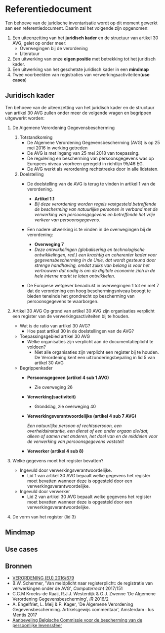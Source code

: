 # Referentiedocument

Ten behoeve van de juridische inventarisatie wordt op dit moment gewerkt aan een referentiedocument. Daarin zal het volgende zijn opgenomen:

1. Een uiteenzetting van het **juridisch kader** en de structuur van artikel 30 AVG, gelet op onder meer:
	- Overwegingen bij de verordening
	- Literatuur
2. Een uitwerking van onze **eigen positie** met betrekking tot het juridisch kader.
3. Een uitwerking van het geschetste juridisch kader in een **mindmap**
4. Twee voorbeelden van registraties van verwerkingsactiviteiten(**use cases**)

## Juridisch kader
Ten behoeve van de uiteenzetting van het juridisch kader en de structuur van artikel 30 AVG zullen onder meer de volgende vragen en begrippen uitgewerkt worden:

1. De Algemene Verordening Gegevensbescherming
	1. Totstandkoming
		- De Algemene Verordening Gegevensbescherming (AVG) is op 25 mei 2016 in werking getreden
		- De AVG is met ingang van 25 mei 2018 van toepassing. 
		- De regulering en bescherming van persoonsgegevens was op Europees niveau voorheen geregeld in richtlijn 95/46 EG.
		- De AVG werkt als verordening rechtstreeks door in alle lidstaten.
	2. Doelstelling
		- De doelstelling van de AVG is terug te vinden in artikel 1 van de verordening.

			- **Artikel 1.1**
			- *Bij deze verordening worden regels vastgesteld betreffende de bescherming van natuurlijke personen in verband met de verwerking van persoonsgegevens en betreffende het vrije verkeer van persoonsgegevens.* 

		- Een nadere uitwerking is te vinden in de overwegingen bij de verordening:

			- **Overweging 7**
			- *Deze ontwikkelingen (globalisering en technologische ontwikkelingen, red.) een krachtig en coherenter kader voor gegevensbescherming in de Unie, dat wordt gesteund door strenge handhaving, omdat zulks van belang is voor het vertrouwen dat nodig is om de digitale economie zich in de hele interne markt te laten ontwikkelen.* 

		- De Europese wetgever benadrukt in overwegingen 1 tot en met 7 dat de verordening een hoog beschermingsniveau beoogt te bieden teneinde het grondrecht op bescherming van persoonsgegevens te waarborgen.

2. Artikel 30 AVG
	Op grond van artikel 30 AVG zijn organisaties verplicht een register van de verwerkingsactiviteiten bij te houden.
	- Wat is de ratio van artikel 30 AVG?
		- Hoe past artikel 30 in de doelstellingen van de AVG?
	- Toepassingsgebied artikel 30 AVG
		- Welke organisaties zijn verplicht aan de documentatieplicht te voldoen?
			- Niet alle organisaties zijn verplicht een register bij te houden. De Verordening kent een uitzonderingsbepaling in lid 5 van artikel 30 AVG
	- Begrippenkader
		- **Persoonsgegeven (artikel 4 sub 1 AVG)**
			- Zie overweging 26
		- **Verwerking(sactiviteit)**
			- Grondslag, zie overweging 40 
		- **Verwerkingsverantwoordelijke (artikel 4 sub 7 AVG)**

			*Een natuurlijke persoon of rechtspersoon, een overheidsinstantie, een dienst of een ander orgaan die/dat, alleen of samen met anderen, het doel van en de middelen voor de verwerking van persoonsgegevens vaststelt*

		- **Verwerker (artikel 4 sub 8)**

3. Welke gegevens moet het register bevatten?
	- Ingevuld door verwerkingsverantwoordelijke.
		- Lid 1 van artikel 30 AVG bepaalt welke gegevens het register moet bevatten wanneer deze is opgesteld door een verwerkingsverantwoordelijke.
	- Ingevuld door verwerker
		- Lid 2 van artikel 30 AVG bepaalt welke gegevens het register moet bevatten wanneer deze is opgesteld door een verwerkingsverantwoordelijke.

4. De vorm van het register (lid 3)


## Mindmap


## Use cases

## Bronnen
- [VERORDENING (EU) 2016/679](https://autoriteitpersoonsgegevens.nl/sites/default/files/atoms/files/verordening_2016_-_679_definitief.pdf)
- B.W. Schermer, 'Van meldplicht naar registerplicht: de registratie van verwerkingen onder de AVG', *Computerrecht* 2017/151
- C.C.M Kroeks-de Raaij, R.J.J. Westerdijk & G.J. Zwenne 'De Algemene Verordening Gegevensbescherming', *IR* 2016/2
- A. Engelfriet, L. Meij & P. Kager, 'De Algemene Verordening Gegevensbescherming. Artikelsgewijs commentaar', Amsterdam : Ius Mentis 2017
- [Aanbeveling Belgische Commissie voor de bescherming van de persoonlijke levenssfeer](https://www.privacycommission.be/sites/privacycommission/files/documents/aanbeveling_06_2017_0.pdf)